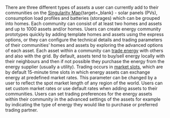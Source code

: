 There are three different types of assets a user can currently add to their communities on the [Singularity Map](https://gridsingularity.com/singularity-map){target=_blank} - solar panels (PVs), consumption load profiles and batteries (storages) which can be grouped into homes. Each community can consist of at least two homes and assets and up to 1000 assets and/or homes. Users can create energy community prototypes quickly by adding template homes and assets using the express options, or they can configure the technical details and trading parameters of their communities’ homes and assets by exploring the advanced options of each asset. Each asset within a community can [trade energy](default-trading-strategy.md) with others and also with the grid. By default, assets tend to buy/sell energy locally with their neighbours and then if not possible they purchase the energy from the energy supplier (usually a utility). Trading occurs in [market slots](market-types.md#market-slots), which are by default 15-minute time slots in which energy assets can exchange energy at predefined market rates. This parameter can be changed by a user to reflect the spot market length of any region of the world.  Users can set custom market rates or use default rates when adding assets to their communities. Users can set trading preferences for the energy assets within their community in the advanced settings of the assets for example by indicating the type of energy they would like to purchase or preferred trading partner.
